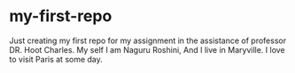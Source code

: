 # my-first-repo
Just creating my first repo for my assignment in the assistance of professor DR. Hoot Charles.
 My self I am Naguru Roshini, And I live in Maryville. I love to visit Paris at some day.
